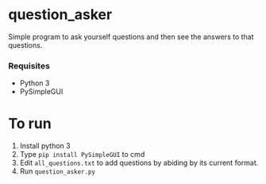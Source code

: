 # question_asker
Simple program to ask yourself questions and then see the answers to that questions.

### Requisites
- Python 3
- PySimpleGUI

# To run
1. Install python 3
2. Type `pip install PySimpleGUI` to cmd
3. Edit `all_questions.txt` to add questions by abiding by its current format.
4. Run `question_asker.py`
